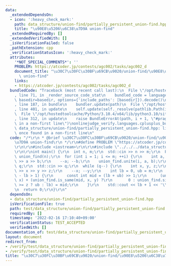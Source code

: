 ```yaml
---
data:
  _extendedDependsOn:
  - icon: ':heavy_check_mark:'
    path: data_structure/union-find/partially_persistent_union-find.hpp
    title: "\u90E8\u5206\u6C38\u7D9A union-find"
  _extendedRequiredBy: []
  _extendedVerifiedWith: []
  _isVerificationFailed: false
  _pathExtension: cpp
  _verificationStatusIcon: ':heavy_check_mark:'
  attributes:
    '*NOT_SPECIAL_COMMENTS*': ''
    PROBLEM: https://atcoder.jp/contests/agc002/tasks/agc002_d
    document_title: "\u30C7\u30FC\u30BF\u69CB\u9020/union-find/\u90E8\u5206\u6C38\u7D9A\
      \ union-find"
    links:
    - https://atcoder.jp/contests/agc002/tasks/agc002_d
  bundledCode: "Traceback (most recent call last):\n  File \"/opt/hostedtoolcache/Python/3.10.4/x64/lib/python3.10/site-packages/onlinejudge_verify/documentation/build.py\"\
    , line 71, in _render_source_code_stat\n    bundled_code = language.bundle(stat.path,\
    \ basedir=basedir, options={'include_paths': [basedir]}).decode()\n  File \"/opt/hostedtoolcache/Python/3.10.4/x64/lib/python3.10/site-packages/onlinejudge_verify/languages/cplusplus.py\"\
    , line 187, in bundle\n    bundler.update(path)\n  File \"/opt/hostedtoolcache/Python/3.10.4/x64/lib/python3.10/site-packages/onlinejudge_verify/languages/cplusplus_bundle.py\"\
    , line 401, in update\n    self.update(self._resolve(pathlib.Path(included), included_from=path))\n\
    \  File \"/opt/hostedtoolcache/Python/3.10.4/x64/lib/python3.10/site-packages/onlinejudge_verify/languages/cplusplus_bundle.py\"\
    , line 312, in update\n    raise BundleErrorAt(path, i + 1, \"#pragma once found\
    \ in a non-first line\")\nonlinejudge_verify.languages.cplusplus_bundle.BundleErrorAt:\
    \ data_structure/union-find/partially_persistent_union-find.hpp: line 6: #pragma\
    \ once found in a non-first line\n"
  code: "/*\r\n * @brief \u30C7\u30FC\u30BF\u69CB\u9020/union-find/\u90E8\u5206\u6C38\
    \u7D9A union-find\r\n */\r\n#define PROBLEM \"https://atcoder.jp/contests/agc002/tasks/agc002_d\"\
    \r\n\r\n#include <iostream>\r\n\r\n#include \"../../../data_structure/union-find/partially_persistent_union-find.hpp\"\
    \r\n\r\nint main() {\r\n  int n, m;\r\n  std::cin >> n >> m;\r\n  PartiallyPersistentUnionFind\
    \ union_find(n);\r\n  for (int i = 1; i <= m; ++i) {\r\n    int a, b;\r\n    std::cin\
    \ >> a >> b;\r\n    --a; --b;\r\n    union_find.unite(i, a, b);\r\n  }\r\n  int\
    \ q;\r\n  std::cin >> q;\r\n  while (q--) {\r\n    int x, y, z;\r\n    std::cin\
    \ >> x >> y >> z;\r\n    --x; --y;\r\n    int lb = 0, ub = m;\r\n    while (ub\
    \ - lb > 1) {\r\n      const int mid = (lb + ub) >> 1;\r\n      (union_find.size(mid,\
    \ x) + (union_find.is_same(mid, x, y) ?\r\n       0 : union_find.size(mid, y))\
    \ >= z ? ub : lb) = mid;\r\n    }\r\n    std::cout << lb + 1 << '\\n';\r\n  }\r\
    \n  return 0;\r\n}\r\n"
  dependsOn:
  - data_structure/union-find/partially_persistent_union-find.hpp
  isVerificationFile: true
  path: test/data_structure/union-find/partially_persistent_union-find.test.cpp
  requiredBy: []
  timestamp: '2022-02-16 17:10:40+09:00'
  verificationStatus: TEST_ACCEPTED
  verifiedWith: []
documentation_of: test/data_structure/union-find/partially_persistent_union-find.test.cpp
layout: document
redirect_from:
- /verify/test/data_structure/union-find/partially_persistent_union-find.test.cpp
- /verify/test/data_structure/union-find/partially_persistent_union-find.test.cpp.html
title: "\u30C7\u30FC\u30BF\u69CB\u9020/union-find/\u90E8\u5206\u6C38\u7D9A union-find"
---
```

